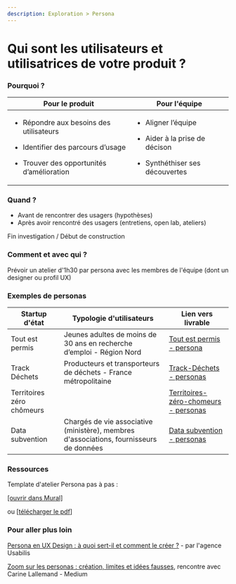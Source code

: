 ```yaml
---
description: Exploration > Persona
---
```


# Qui sont les utilisateurs et utilisatrices de votre produit ?

### Pourquoi ?

| Pour le produit                                                                                                                                                             | Pour l'équipe                                                                                                                          |
| --------------------------------------------------------------------------------------------------------------------------------------------------------------------------- | -------------------------------------------------------------------------------------------------------------------------------------- |
| <p></p><ul><li>Répondre aux besoins des utilisateurs </li></ul><ul><li>Identifier des parcours d’usage </li></ul><ul><li>Trouver des opportunités d’amélioration </li></ul> | <p></p><ul><li>Aligner l’équipe </li></ul><ul><li>Aider à la prise de décison </li></ul><ul><li>Synthéthiser ses découvertes</li></ul> |

### Quand ?

* Avant de rencontrer des usagers (hypothèses)
* Après avoir rencontré des usagers (entretiens, open lab, ateliers)

Fin investigation / Début de construction

### Comment et avec qui ?

Prévoir un atelier d'1h30 par persona avec les membres de l'équipe (dont un designer ou profil UX)

### Exemples de personas

| Startup d'état            | Typologie d'utilisateurs                                                                | Lien vers livrable                                                                                                         |
| ------------------------- | --------------------------------------------------------------------------------------- | -------------------------------------------------------------------------------------------------------------------------- |
| Tout est permis           | Jeunes adultes de moins de 30 ans en recherche d’emploi - Région Nord                   | [Tout est permis - persona](https://drive.google.com/file/d/13--yYpCsnZZrrZMUdilgaAKzr84yvC1V/view)                        |
| Track Déchets             | Producteurs et transporteurs de déchets - France métropolitaine                         | [Track-Déchets - personas](https://drive.google.com/file/d/1QIB7yWf5QssQ1Z6lJ2ElC2ckjKXJ7HC1/view)                         |
| Territoires zéro chômeurs |                                                                                         | [Territoires-zéro-chomeurs - personas](https://drive.google.com/file/d/1aPrhhK5zKMp4C881poGVrYobxd5RuMBQ/view?usp=sharing) |
| Data subvention           | Chargés de vie associative (ministère), membres d'associations, fournisseurs de données | [Data subvention - personas](https://drive.google.com/file/d/1QIB7yWf5QssQ1Z6lJ2ElC2ckjKXJ7HC1/view)                       |

### Ressources

Template d'atelier Persona pas à pas :&#x20;

[\[ouvrir dans Mural\]](https://app.mural.co/t/betagouvfr2636/m/betagouvfr2636/1642602371535/9af4f0a3358211290c4bb6e4169bb24b29d904cf?sender=aurelie2105)&#x20;

ou \[[télécharger le pdf](https://drive.google.com/file/d/1dKJ6IF2SRuYIg38KGz--YA57WDOVmVcK/view?usp=sharing)]

### Pour aller plus loin

[Persona en UX Design : à quoi sert-il et comment le créer ?](https://www.usabilis.com/persona-ux-design/) - par l'agence Usabilis

[Zoom sur les personas :  création, limites et idées fausses](https://medium.com/@lesvoixdudesignthinking/zoom-sur-les-persona-cr%C3%A9ation-limites-et-id%C3%A9es-fausses-e86b8c4704e8), rencontre avec Carine Lallemand - Medium
